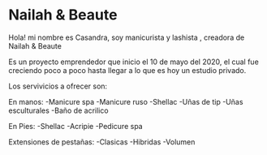 # Nailah & Beaute

Hola! mi nombre es Casandra, soy manicurista y lashista , creadora de Nailah & Beaute
  
Es un proyecto emprendedor que inicio el 10 de mayo del 2020, el cual fue creciendo poco a poco hasta llegar a lo que es hoy un estudio privado.


Los servivicios a ofrecer son: 

En manos:
-Manicure spa
-Manicure ruso
-Shellac
-Uñas de tip
-Uñas esculturales 
-Baño de acrilico


En Pies:
-Shellac
-Acripie 
-Pedicure spa

Extensiones de pestañas:
-Clasicas
-Hibridas
-Volumen 

